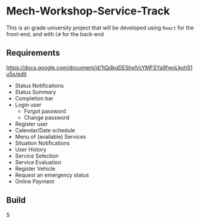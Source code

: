 # Mech-Workshop-Service-Track
This is an grade university project that will be developed using `React` for the front-end, and with `C#` for the back-end

## Requirements

https://docs.google.com/document/d/1tQdkqDEShxlVcYMFSYa9fwoLkoh51u5x/edit

* Status Notifications
* Status Summary
* Completion bar
* Login user
  * Forgot password
  * Change password
* Register user
* Calendar/Date schedule
* Menu of (available) Services
* Situation Notifications
* User History
* Service Selection
* Service Evaluation
* Register Vehicle
* Request an emergency status
* Online Payment

## Build
S
